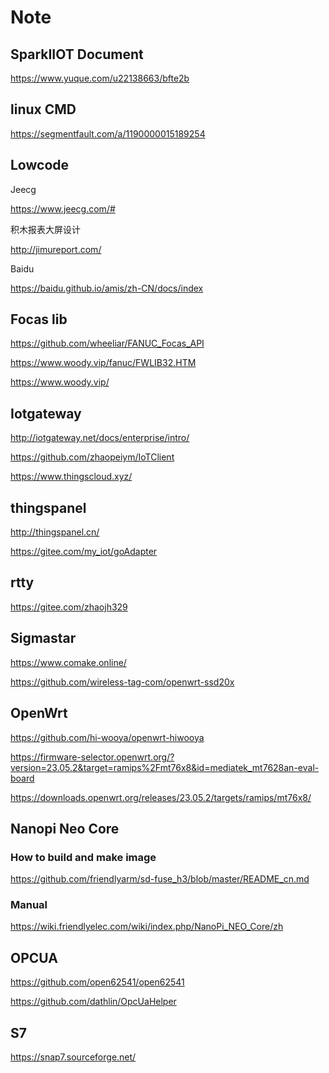 # Note

## SparkIIOT Document
https://www.yuque.com/u22138663/bfte2b

## linux CMD
https://segmentfault.com/a/1190000015189254

## Lowcode
Jeecg

https://www.jeecg.com/#

积木报表大屏设计

http://jimureport.com/

Baidu 

https://baidu.github.io/amis/zh-CN/docs/index

## Focas lib
https://github.com/wheeliar/FANUC_Focas_API

https://www.woody.vip/fanuc/FWLIB32.HTM

https://www.woody.vip/

## Iotgateway
http://iotgateway.net/docs/enterprise/intro/

https://github.com/zhaopeiym/IoTClient

https://www.thingscloud.xyz/

## thingspanel
http://thingspanel.cn/

https://gitee.com/my_iot/goAdapter

## rtty
https://gitee.com/zhaojh329

## Sigmastar
https://www.comake.online/

https://github.com/wireless-tag-com/openwrt-ssd20x

## OpenWrt
https://github.com/hi-wooya/openwrt-hiwooya

https://firmware-selector.openwrt.org/?version=23.05.2&target=ramips%2Fmt76x8&id=mediatek_mt7628an-eval-board

https://downloads.openwrt.org/releases/23.05.2/targets/ramips/mt76x8/

## Nanopi Neo Core
### How to build and make image
https://github.com/friendlyarm/sd-fuse_h3/blob/master/README_cn.md
### Manual
https://wiki.friendlyelec.com/wiki/index.php/NanoPi_NEO_Core/zh

## OPCUA
https://github.com/open62541/open62541

https://github.com/dathlin/OpcUaHelper

## S7
https://snap7.sourceforge.net/


